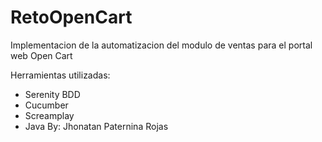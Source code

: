 # RetoOpenCart
Implementacion de la automatizacion del modulo de ventas para el portal web Open Cart

Herramientas utilizadas:

* Serenity BDD
* Cucumber
* Screamplay
* Java
By: Jhonatan Paternina Rojas
